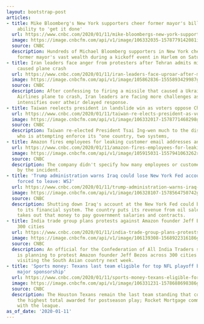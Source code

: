 ```yaml
---
layout: bootstrap-post
articles:
- title: Mike Bloomberg's New York supporters cheer former mayor's billions and his
    ability to 'get it done'
  url: https://www.cnbc.com/2020/01/11/mike-bloombergs-new-york-supporters-cheer-former-mayors-billions.html
  image: https://image.cnbcfm.com/api/v1/image/106332035-1578779142081img_0885.jpg?v=1578779029
  source: CNBC
  description: Hundreds of Michael Bloomberg supporters in New York cheered on the
    former mayor's vast wealth during a kickoff event in Harlem on Saturday.
- title: Iran leaders face anger from protesters after Tehran admits missile error
    caused plane crash
  url: https://www.cnbc.com/2020/01/11/iran-leaders-face-uproar-after-missile-error-that-caused-plane-crash.html
  image: https://image.cnbcfm.com/api/v1/image/105862836-1555893429987gettyimages-862792720.jpeg?v=1561438999
  source: CNBC
  description: After confessing to firing a missile that caused a Ukraine International
    Airlines plane to crash, Iran leaders are facing more challenges as criticism
    intensifies over atheir delayed response.
- title: Taiwan reelects president in landslide win as voters oppose China influence
  url: https://www.cnbc.com/2020/01/11/taiwan-re-elects-president-as-voters-oppose-china-influence.html
  image: https://image.cnbcfm.com/api/v1/image/106332017-1578771468298gettyimages-1193087589.jpeg?v=1578771498
  source: CNBC
  description: Taiwan re-elected President Tsai Ing-wen much to the dismay of China,
    who is attempting enforce its "one country, two systems,
- title: Amazon fires employees for leaking customer email addresses and phone numbers
  url: https://www.cnbc.com/2020/01/11/amazon-fires-employees-for-leaking-customer-email-addresses-and-phone-numbers.html
  image: https://image.cnbcfm.com/api/v1/image/105915031-1557941063262rtx6tuel.jpg?v=1557941168
  source: CNBC
  description: The company didn't specify how many employees or customers were affected
    by the incident.
- title: 'Trump administration warns Iraq could lose New York Fed account if US troops
    forced to leave: WSJ'
  url: https://www.cnbc.com/2020/01/11/trump-administration-warns-iraq-could-lose-new-york-fed-account-wsj.html
  image: https://image.cnbcfm.com/api/v1/image/106328107-1578564750742gettyimages-1192686590.jpeg?v=1578564838
  source: CNBC
  description: Shutting down Iraq's account at the New York Fed could be detrimental
    to its financial system. The country puts its revenue from oil sales there, and
    takes out that money to pay government salaries and contracts.
- title: India trade group plans protests against Amazon founder Jeff Bezos across
    300 cities
  url: https://www.cnbc.com/2020/01/11/india-trade-group-plans-protests-against-jeff-bezos-across-300-cities.html
  image: https://image.cnbcfm.com/api/v1/image/106139308-1568922316186gettyimages-1169493343.jpeg?v=1577986703
  source: CNBC
  description: An official for the Confederation of All India Traders said the group
    is planning to protest Amazon founder Jeff Bezos across 300 cities while he is
    visiting the South Asian country next week.
- title: 'Sports money: Texans last team eligible for top NFL playoff bonus; NLL renews
    major sponsorship'
  url: https://www.cnbc.com/2020/01/11/sports-money-texans-eligible-for-top-nfl-playoff-bonus-nll-renews-sponsorship.html
  image: https://image.cnbcfm.com/api/v1/image/106331231-1578688698386gettyimages-1094158716.jpeg?v=1578688753
  source: CNBC
  description: The Houston Texans remain the last team standing that could pay players
    the highest total awarded for postseason play; Rocket Mortgage commences its partnership
    with the league.
as_of_date: '2020-01-11'
---
```


